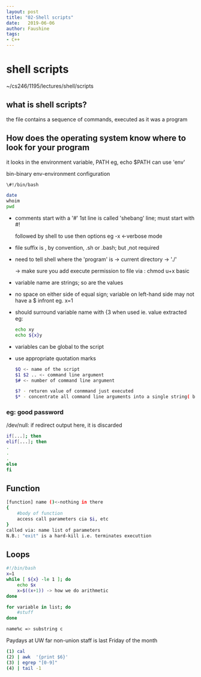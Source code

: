 ```yaml
---
layout: post
title: "02-Shell scripts"
date:   2019-06-06
author: Faushine
tags: 
- C++
---
```


# shell scripts

~/cs246/1195/lectures/shell/scripts

## what is shell scripts?

the file contains a sequence of commands, executed as it was a program

## How does the operating system know where to look for your program

it looks in the environment variable, PATH
eg, echo $PATH
can use 'env'

bin-binary
env-environment configuration

```bash
\#!/bin/bash
```

```bash
date
whoim
pwd
```

- comments start with a '#'
    1st line is called 'shebang' line; must start with #!

    followed by shell to use then options eg -x <-verbose mode

- file suffix is , by convention, .sh or .bash; but ,not required
  
- need to tell shell where the 'program' is 
    &rarr; current directory -> './'

    &rarr; make sure you add execute permission to file via : chmod u+x basic

- variable name are strings; so are the values
  
- no space on either side of equal sign; variable on left-hand side may not have a $ infront eg. x=1
  
- should surround variable name with {3 when used ie. value extracted eg:

    ```bash
    echo xy
    echo ${x}y
    ```

- variables can be global to the script
- use appropriate quotation marks 

    ```bash
    $Q <- name of the script
    $1 $2 .. <- command line argument
    $# <- number of command line argument

    $? - returen value of conmmand just executed
    $* - concentrate all command line arguments into a single string( by default, separated by a space)
    ```

### eg: good password
/dev/null: if redirect output here, it is discarded

```bash
if[...]; then
elif[...]; then
.
.
.
else
fi
```

## Function

```bash
[function] name ()<-nothing in there
{
    #body of function
    access call parameters cia $i, etc
}
called via: name list of parameters
N.B.: "exit" is a hard-kill i.e. terminates executtion
```

## Loops

```bash
#!/bin/bash
x=1
while [ ${x} -le 1 ]; do
    echo $x
    x=$((x+1)) -> how we do arithmetic
done

for variable in list; do
    #stuff
done
```

```bash
name%c => substring c
```

Paydays at UW far non-union staff is last Friday of the month

```bash
(1) cal
(2) | awk  '{print $6}'
(3) | egrep "[0-9]"
(4) | tail -1
```